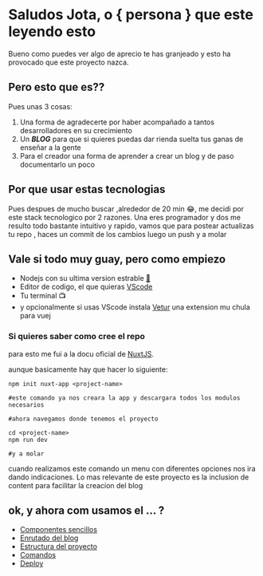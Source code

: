 # Saludos Jota, o { persona } que este leyendo esto

Bueno como puedes ver algo de aprecio te has granjeado y esto ha provocado que este proyecto nazca.

## Pero esto que es??

Pues unas 3 cosas:

1. Una forma de agradecerte por haber acompañado a tantos desarrolladores en su crecimiento
2. Un ***BLOG*** para que si quieres puedas dar rienda suelta tus ganas de enseñar a la gente
3. Para el creador una forma de aprender a crear un blog y de paso documentarlo un poco

## Por que usar estas tecnologias

Pues despues de mucho buscar ,alrededor de 20 min 😂, me decidi por este stack tecnologico por 2 razones. Una eres programador y dos me resulto todo bastante intuitivo y rapido, vamos que para postear actualizas tu repo , haces un commit de los cambios luego un push y a molar

## Vale si todo muy guay, pero como empiezo

- Nodejs con su ultima version estrable [🔗](https://nodejs.org/es/)
- Editor de codigo, el que quieras [VScode](https://code.visualstudio.com/) 
- Tu terminal 📺
- y opcionalmente si usas VScode instala [Vetur](https://marketplace.visualstudio.com/items?itemName=octref.vetur) una extension mu chula para vuej

### Si quieres saber como cree el repo

para esto me fui a la docu oficial de [NuxtJS](https://nuxtjs.org/docs/get-started/installation).

aunque basicamente hay que hacer lo siguiente:

```interpreters
npm init nuxt-app <project-name>

#este comando ya nos creara la app y descargara todos los modulos necesarios

#ahora navegamos donde tenemos el proyecto

cd <project-name>
npm run dev

#y a molar

```

cuando realizamos este comando un menu con diferentes opciones nos ira dando indicaciones. Lo mas relevante de este proyecto es la inclusion de content para facilitar la creacion del blog

## ok, y ahora com usamos el ... ?

- [Componentes sencillos](../docs/Componentes.md)
- [Enrutado del blog](../docs/Routing.md)
- [Estructura del proyecto](../docs/Structure.md)
- [Comandos](../docs/Commands.md)
- [Deploy](../docs/Deploy.md)
